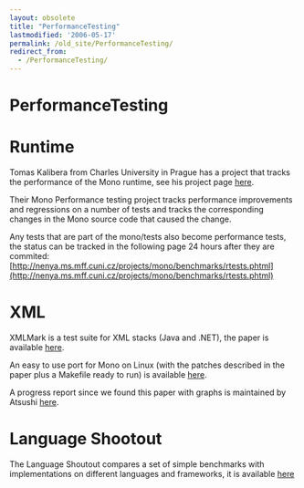 ```yaml
---
layout: obsolete
title: "PerformanceTesting"
lastmodified: '2006-05-17'
permalink: /old_site/PerformanceTesting/
redirect_from:
  - /PerformanceTesting/
---
```


PerformanceTesting
==================

Runtime
=======

Tomas Kalibera from Charles University in Prague has a project that tracks the performance of the Mono runtime, see his project page [here](http://nenya.ms.mff.cuni.cz/projects/mono/index.phtml).

Their Mono Performance testing project tracks performance improvements and regressions on a number of tests and tracks the corresponding changes in the Mono source code that caused the change.

Any tests that are part of the mono/tests also become performance tests, the status can be tracked in the following page 24 hours after they are commited: [http://nenya.ms.mff.cuni.cz/projects/mono/benchmarks/rtests.phtml](http://nenya.ms.mff.cuni.cz/projects/mono/benchmarks/rtests.phtml)

XML
===

XMLMark is a test suite for XML stacks (Java and .NET), the paper is available [here](http://www.process64.com/articles/xmlmark1/).

An easy to use port for Mono on Linux (with the patches described in the paper plus a Makefile ready to run) is available [here](http://primates.ximian.com/~miguel/tmp/xmlmark1.1.tar.gz).

A progress report since we found this paper with graphs is maintained by Atsushi [here](http://monkey.workarea.jp/mono/xml/XMLmark/).

Language Shootout
=================

The Language Shoutout compares a set of simple benchmarks with implementations on different languages and frameworks, it is available [here](http://shootout.alioth.debian.org/debian/csharp.php)

